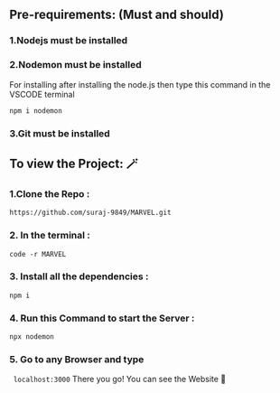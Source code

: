 ## Pre-requirements: (Must and should)

### 1.Nodejs must be installed
### 2.Nodemon must be installed 
 For installing after installing the node.js then type this command in the VSCODE terminal

 ``` npm i nodemon ```
### 3.Git must be installed 

## To view the Project: 🪄

### 1.Clone the Repo :
 ```https://github.com/suraj-9849/MARVEL.git```
### 2. In the terminal :
  ```code -r MARVEL```
### 3. Install all the dependencies :
``` npm i ```
### 4. Run this Command to start the Server :
``` npx nodemon ```
### 5. Go to any Browser and type 
``` localhost:3000```
There you go! You can see the Website 🚀

